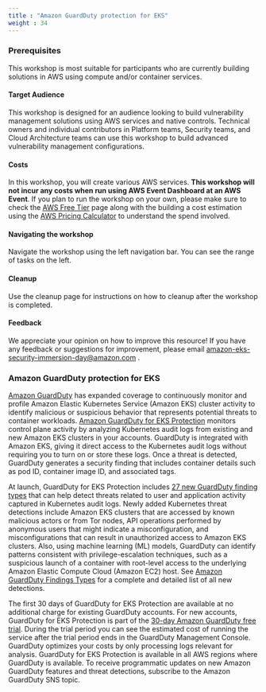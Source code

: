 ```yaml
---
title : "Amazon GuardDuty protection for EKS"
weight : 34
---
```


### Prerequisites

This workshop is most suitable for participants who are currently building solutions in AWS using compute and/or container services.

#### Target Audience

This workshop is designed for an audience looking to build vulnerability management solutions using AWS services and native controls. Technical owners and individual contributors in Platform teams, Security teams, and Cloud Architecture teams can use this workshop to build advanced vulnerability management configurations.


#### Costs

In this workshop, you will create various AWS services. **This workshop will not incur any costs when run using AWS Event Dashboard at an AWS Event**. If you plan to run the workshop on your own, please make sure to check the [AWS Free Tier](https://aws.amazon.com/free/) page along with the building a cost estimation using the [AWS Pricing Calculator](https://calculator.aws/#/) to understand the spend involved.

#### Navigating the workshop

Navigate the workshop using the left navigation bar. You can see the range of tasks on the left.


#### Cleanup

Use the cleanup page for instructions on how to cleanup after the workshop is completed.

#### Feedback

We appreciate your opinion on how to improve this resource! If you have any feedback or suggestions for improvement, please email [amazon-eks-security-immersion-day@amazon.com](mailto:amazon-eks-security-immersion-day@amazon.com)
.

### Amazon GuardDuty protection for EKS


[Amazon GuardDuty](https://aws.amazon.com/guardduty/) has expanded coverage to continuously monitor and profile Amazon Elastic Kubernetes Service (Amazon EKS) cluster activity to identify malicious or suspicious behavior that represents potential threats to container workloads. [Amazon GuardDuty for EKS Protection](https://docs.aws.amazon.com/guardduty/latest/ug/kubernetes-protection.html) monitors control plane activity by analyzing Kubernetes audit logs from existing and new Amazon EKS clusters in your accounts. GuardDuty is integrated with Amazon EKS, giving it direct access to the Kubernetes audit logs without requiring you to turn on or store these logs. Once a threat is detected, GuardDuty generates a security finding that includes container details such as pod ID, container image ID, and associated tags. 

At launch, GuardDuty for EKS Protection includes [27 new GuardDuty finding types](https://docs.aws.amazon.com/guardduty/latest/ug/guardduty_finding-types-kubernetes.html) that can help detect threats related to user and application activity captured in Kubernetes audit logs. Newly added Kubernetes threat detections include Amazon EKS clusters that are accessed by known malicious actors or from Tor nodes, API operations performed by anonymous users that might indicate a misconfiguration, and misconfigurations that can result in unauthorized access to Amazon EKS clusters. Also, using machine learning (ML) models, GuardDuty can identify patterns consistent with privilege-escalation techniques, such as a suspicious launch of a container with root-level access to the underlying Amazon Elastic Compute Cloud (Amazon EC2) host. See [Amazon GuardDuty Findings Types](https://docs.aws.amazon.com/guardduty/latest/ug/guardduty_findings) for a complete and detailed list of all new detections.

The first 30 days of GuardDuty for EKS Protection are available at no additional charge for existing GuardDuty accounts. For new accounts, GuardDuty for EKS Protection is part of the [30-day Amazon GuardDuty free trial](https://aws.amazon.com/guardduty/pricing/). During the trial period you can see the estimated cost of running the service after the trial period ends in the GuardDuty Management Console. GuardDuty optimizes your costs by only processing logs relevant for analysis. GuardDuty for EKS Protection is available in all AWS regions where GuardDuty is available. To receive programmatic updates on new Amazon GuardDuty features and threat detections, subscribe to the Amazon GuardDuty SNS topic.

